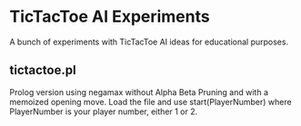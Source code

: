 # TicTacToe AI Experiments

A bunch of experiments with TicTacToe AI ideas for educational purposes.

## tictactoe.pl
Prolog version using negamax without Alpha Beta Pruning and with a memoized
opening move. Load the file and use start(PlayerNumber) where PlayerNumber is
your player number, either 1 or 2.


